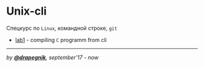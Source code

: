 # Unix-cli
Спецкурс по `Linux`, командной строке, `git`

* [lab1](https://github.com/Drapegnik/bsu/tree/master/unix-cli/lab1) - compiling `C` programm from cli

***
*by [**@drapegnik**](https://github.com/Drapegnik), september'17 - now*
